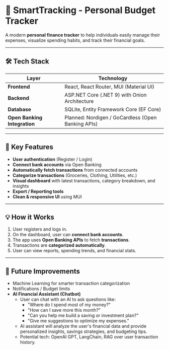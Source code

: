 # 🚀 SmartTracking - Personal Budget Tracker

A modern **personal finance tracker** to help individuals easily manage their expenses, visualize spending habits, and track their financial goals.

---

## 🛠️ Tech Stack

| Layer       | Technology            |
|-------------|------------------------|
| **Frontend** | React, React Router, MUI (Material UI) |
| **Backend**  | ASP.NET Core (.NET 9) with Onion Architecture |
| **Database** | SQLite, Entity Framework Core (EF Core) |
| **Open Banking Integration** | Planned: Nordigen / GoCardless (Open Banking APIs) |

---

## 🎯 Key Features
- **User authentication** (Register / Login)
- **Connect bank accounts** via Open Banking
- **Automatically fetch transactions** from connected accounts
- **Categorize transactions** (Groceries, Clothing, Utilities, etc.)
- **Visual dashboard** with latest transactions, category breakdown, and insights
- **Export / Reporting tools**
- **Clean & responsive UI** using MUI

---
## 💡 How it Works
1. User registers and logs in.
2. On the dashboard, user can **connect bank accounts**.
3. The app uses **Open Banking APIs** to fetch **transactions**.
4. Transactions are **categorized automatically**.
5. User can view reports, spending trends, and financial stats.

---

## 📝 Future Improvements
- Machine Learning for smarter transaction categorization
- Notifications / Budget limits
- **AI Financial Assistant (Chatbot)**  
    - User can chat with an AI to ask questions like:  
        - "Where do I spend most of my money?"  
        - "How can I save more this month?"  
        - "Can you help me build a saving or investment plan?"  
        - "Give me suggestions to optimize my expenses."
    - AI assistant will analyze the user's financial data and provide personalized insights, savings strategies, and budgeting tips.
    - Potential tech: OpenAI GPT, LangChain, RAG over user transaction history.

